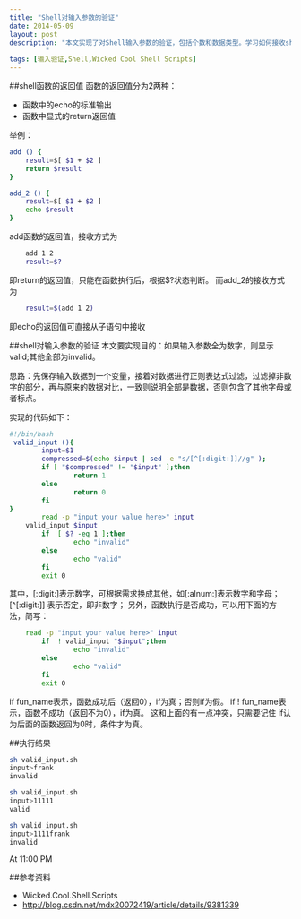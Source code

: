 ```yaml
---
title: "Shell对输入参数的验证"
date: 2014-05-09
layout: post
description: "本文实现了对Shell输入参数的验证，包括个数和数据类型。学习如何接收shell函数的返回值以及正则表达式。
	     "
tags: [输入验证,Shell,Wicked Cool Shell Scripts]
---
```

##shell函数的返回值
函数的返回值分为2两种：

* 函数中的echo的标准输出
* 函数中显式的return返回值

举例：

```bash
add () {
	result=$[ $1 + $2 ]
	return $result
}

add_2 () {
	result=$[ $1 + $2 ]
	echo $result
}
```
add函数的返回值，接收方式为

```bash
	add 1 2
	result=$?
```
即return的返回值，只能在函数执行后，根据$?状态判断。
而add_2的接收方式为

```bash
	result=$(add 1 2)
```
即echo的返回值可直接从子语句中接收

##shell对输入参数的验证
本文要实现目的：如果输入参数全为数字，则显示valid;其他全部为invalid。

思路：先保存输入数据到一个变量，接着对数据进行正则表达式过滤，过滤掉非数字的部分，再与原来的数据对比，一致则说明全部是数据，否则包含了其他字母或者标点。

实现的代码如下：

```bash
#!/bin/bash
 valid_input (){
        input=$1
        compressed=$(echo $input | sed -e "s/[^[:digit:]]//g" );
        if [ "$compressed" != "$input" ];then
                return 1
        else
                return 0
        fi
}
        read -p "input your value here>" input
	valid_input $input
        if  [ $? -eq 1 ];then
                echo "invalid"
        else
                echo "valid"
        fi
        exit 0
```
其中，[:digit:]表示数字，可根据需求换成其他，如[:alnum:]表示数字和字母；[^[:digit:]] 表示否定，即非数字；
另外，函数执行是否成功，可以用下面的方法，简写：

```bash
	read -p "input your value here>" input
        if  ! valid_input "$input";then
                echo "invalid"
        else
                echo "valid"
        fi
        exit 0
```
if fun_name表示，函数成功后（返回0），if为真；否则if为假。
if ! fun_name表示，函数不成功（返回不为0），if为真。
这和上面的有一点冲突，只需要记住 if认为后面的函数返回为0时，条件才为真。

##执行结果

```bash
sh valid_input.sh 
input>frank
invalid

sh valid_input.sh 
input>11111
valid

sh valid_input.sh 
input>1111frank
invalid

```
At 11:00 PM

##参考资料
* Wicked.Cool.Shell.Scripts
* http://blog.csdn.net/mdx20072419/article/details/9381339
